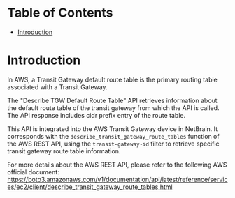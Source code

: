 # Table of Contents
- [Introduction](#introduction)


# Introduction <a name="introduction"></a>
In AWS, a Transit Gateway default route table is the primary routing table associated with a Transit Gateway.



The "Describe TGW Default Route Table" API retrieves information about the default route table of the transit gateway from which the API is called. The API response includes cidr prefix entry of the route table.

This API is integrated into the AWS Transit Gateway device in NetBrain. It corresponds with the `describe_transit_gateway_route_tables` function of the AWS REST API, using the `transit-gateway-id` filter to retrieve specific transit gateway route table information.



For more details about the AWS REST API, please refer to the following AWS official document: https://boto3.amazonaws.com/v1/documentation/api/latest/reference/services/ec2/client/describe_transit_gateway_route_tables.html